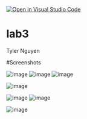[![Open in Visual Studio Code](https://classroom.github.com/assets/open-in-vscode-c66648af7eb3fe8bc4f294546bfd86ef473780cde1dea487d3c4ff354943c9ae.svg)](https://classroom.github.com/online_ide?assignment_repo_id=8012089&assignment_repo_type=AssignmentRepo)
# lab3

Tyler Nguyen

#Screenshots

![image](https://user-images.githubusercontent.com/106999071/173658551-4aa4ac11-1aec-43ef-baf5-b8055a1321f8.png)
![image](https://user-images.githubusercontent.com/106999071/173658589-e93df1b2-cea4-431a-8c64-84330e81b0ac.png)
![image](https://user-images.githubusercontent.com/106999071/173658618-813141cc-95cf-4b35-abc1-8723b7b35cd3.png)

![image](https://user-images.githubusercontent.com/106999071/173658650-6ea011c6-7cc0-45b0-8dd6-7838537dc40e.png)

![image](https://user-images.githubusercontent.com/106999071/173658685-91eb9ac4-e856-4df9-a0d6-6e91d5b16a1b.png)
![image](https://user-images.githubusercontent.com/106999071/173658703-d3b290b9-2abd-4d4a-9a08-5671b4799876.png)

![image](https://user-images.githubusercontent.com/106999071/173658813-f64f824f-6b03-4d5c-8e7b-726b9aa4bb02.png)
